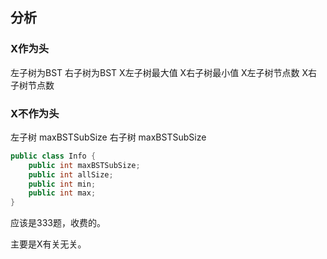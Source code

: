 ## 分析

### X作为头
左子树为BST
右子树为BST
X左子树最大值
X右子树最小值
X左子树节点数
X右子树节点数




### X不作为头

左子树 maxBSTSubSize
右子树 maxBSTSubSize


```java
public class Info {
	public int maxBSTSubSize;
	public int allSize;
	public int min;
	public int max;
}
```

应该是333题，收费的。

主要是X有关无关。

